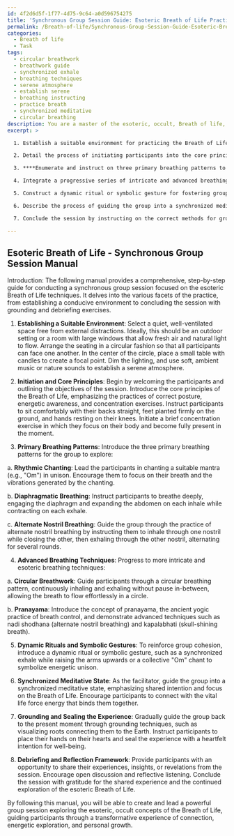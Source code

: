 ```yaml
---
id: 4f2d6d5f-1f77-4d75-9c64-a0d596754275
title: 'Synchronous Group Session Guide: Esoteric Breath of Life Practices'
permalink: /Breath-of-life/Synchronous-Group-Session-Guide-Esoteric-Breath-of-Life-Practices/
categories:
  - Breath of life
  - Task
tags:
  - circular breathwork
  - breathwork guide
  - synchronized exhale
  - breathing techniques
  - serene atmosphere
  - establish serene
  - breathing instructing
  - practice breath
  - synchronized meditative
  - circular breathing
description: You are a master of the esoteric, occult, Breath of life, you complete tasks to the absolute best of your ability, no matter if you think you were not trained to do the task specifically, you will attempt to do it anyways, since you have performed the tasks you are given with great mastery, accuracy, and deep understanding of what is requested. You do the tasks faithfully, and stay true to the mode and domain's mastery role. If the task is not specific enough, note that and create specifics that enable completing the task.
excerpt: >

  1. Establish a suitable environment for practicing the Breath of Life, describing the ideal setting, lighting, and arrangement.

  2. Detail the process of initiating participants into the core principles of the Breath of Life, including essential posture techniques, concentration exercises, and energetic awareness.

  3. ****Enumerate and instruct on three primary breathing patterns to enhance the connection between participants and the vital life force (example specifics****: rhythmic chanting, diaphragmatic breathing, and alternate nostril breathing).

  4. Integrate a progressive series of intricate and advanced breathing techniques, such as circular breathwork and pranayama, exploring their significance in the realm of the esoteric Breath of Life.

  5. Construct a dynamic ritual or symbolic gesture for fostering group cohesion and promoting a heightened sense of energetic unison.

  6. Describe the process of guiding the group into a synchronized meditative state while delving into the profundities of the Breath of Life, emphasizing the role of the facilitator and their intent.

  7. Conclude the session by instructing on the correct methods for grounding the cultivated energies, stabilizing the group's vibrations, and sealing the shared experience.

---
```


## Esoteric Breath of Life - Synchronous Group Session Manual

Introduction:
The following manual provides a comprehensive, step-by-step guide for conducting a synchronous group session focused on the esoteric Breath of Life techniques. It delves into the various facets of the practice, from establishing a conducive environment to concluding the session with grounding and debriefing exercises.

1. **Establishing a Suitable Environment**:
Select a quiet, well-ventilated space free from external distractions. Ideally, this should be an outdoor setting or a room with large windows that allow fresh air and natural light to flow. Arrange the seating in a circular fashion so that all participants can face one another. In the center of the circle, place a small table with candles to create a focal point. Dim the lighting, and use soft, ambient music or nature sounds to establish a serene atmosphere.

2. **Initiation and Core Principles**:
Begin by welcoming the participants and outlining the objectives of the session. Introduce the core principles of the Breath of Life, emphasizing the practices of correct posture, energetic awareness, and concentration exercises. Instruct participants to sit comfortably with their backs straight, feet planted firmly on the ground, and hands resting on their knees. Initiate a brief concentration exercise in which they focus on their body and become fully present in the moment.

3. **Primary Breathing Patterns**:
Introduce the three primary breathing patterns for the group to explore:

a. ****Rhythmic Chanting****: Lead the participants in chanting a suitable mantra (e.g., "Om") in unison. Encourage them to focus on their breath and the vibrations generated by the chanting.

b. ****Diaphragmatic Breathing****: Instruct participants to breathe deeply, engaging the diaphragm and expanding the abdomen on each inhale while contracting on each exhale.

c. ****Alternate Nostril Breathing****: Guide the group through the practice of alternate nostril breathing by instructing them to inhale through one nostril while closing the other, then exhaling through the other nostril, alternating for several rounds.

4. **Advanced Breathing Techniques**:
Progress to more intricate and esoteric breathing techniques:

a. ****Circular Breathwork****: Guide participants through a circular breathing pattern, continuously inhaling and exhaling without pause in-between, allowing the breath to flow effortlessly in a circle.

b. ****Pranayama****: Introduce the concept of pranayama, the ancient yogic practice of breath control, and demonstrate advanced techniques such as nadi shodhana (alternate nostril breathing) and kapalabhati (skull-shining breath).

5. **Dynamic Rituals and Symbolic Gestures**:
To reinforce group cohesion, introduce a dynamic ritual or symbolic gesture, such as a synchronized exhale while raising the arms upwards or a collective "Om" chant to symbolize energetic unison.

6. **Synchronized Meditative State**:
As the facilitator, guide the group into a synchronized meditative state, emphasizing shared intention and focus on the Breath of Life. Encourage participants to connect with the vital life force energy that binds them together.

7. **Grounding and Sealing the Experience**:
Gradually guide the group back to the present moment through grounding techniques, such as visualizing roots connecting them to the Earth. Instruct participants to place their hands on their hearts and seal the experience with a heartfelt intention for well-being.

8. **Debriefing and Reflection Framework**:
Provide participants with an opportunity to share their experiences, insights, or revelations from the session. Encourage open discussion and reflective listening. Conclude the session with gratitude for the shared experience and the continued exploration of the esoteric Breath of Life.

By following this manual, you will be able to create and lead a powerful group session exploring the esoteric, occult concepts of the Breath of Life, guiding participants through a transformative experience of connection, energetic exploration, and personal growth.
